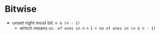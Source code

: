 # Bitwise

- unset right most bit: `n & (n - 1)`
  - which means `no. of ones in n` = `1 + no of ones in (n & n - 1)`